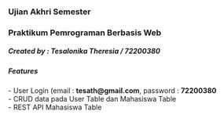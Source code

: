 <h3><b>Ujian Akhri Semester</b></h3>
<h3>Praktikum Pemrograman Berbasis Web</h3>
<h5><b>Created by :</b> Tesalonika Theresia / 72200380</h5>
<h5>Features</h5>
- User Login (email : <b>tesath@gmail.com</b>, password : <b>72200380</b><br>
- CRUD data pada User Table dan Mahasiswa Table<br>
- REST API Mahasiswa Table
